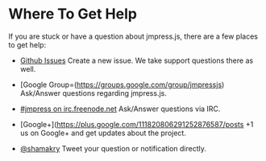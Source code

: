 # Where To Get Help
If you are stuck or have a question about jmpress.js, there are a few places to
get help:

* [Github Issues](https://github.com/shama/jmpress.js/issues)
  Create a new issue. We take support questions there as well.

* [Google Group=(https://groups.google.com/group/jmpressjs)
  Ask/Answer questions regarding jmpress.js.

* [#jmpress on irc.freenode.net](irc://irc.freenode.net/jmpress)
  Ask/Answer questions via IRC.

* [Google+](https://plus.google.com/111820806291252876587/posts
  +1 us on Google+ and get updates about the project.

* [@shamakry](http://twitter.com/shamakry)
  Tweet your question or notification directly.
